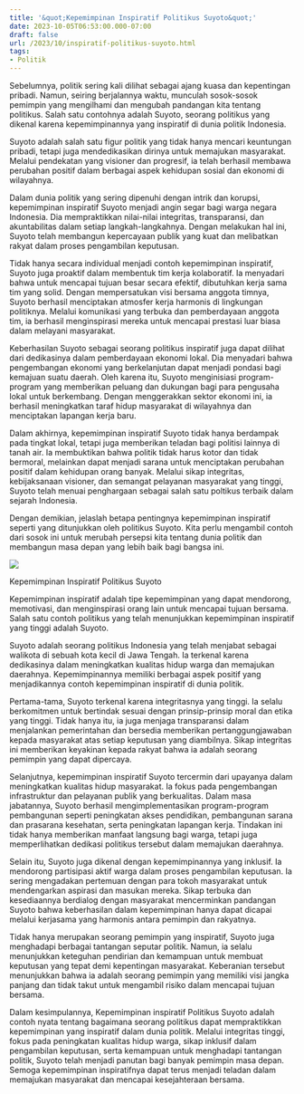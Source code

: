 ```yaml
---
title: '&quot;Kepemimpinan Inspiratif Politikus Suyoto&quot;'
date: 2023-10-05T06:53:00.000-07:00
draft: false
url: /2023/10/inspiratif-politikus-suyoto.html
tags: 
- Politik
---
```


  

Sebelumnya, politik sering kali dilihat sebagai ajang kuasa dan kepentingan pribadi. Namun, seiring berjalannya waktu, munculah sosok-sosok pemimpin yang mengilhami dan mengubah pandangan kita tentang politikus. Salah satu contohnya adalah Suyoto, seorang politikus yang dikenal karena kepemimpinannya yang inspiratif di dunia politik Indonesia.

  

Suyoto adalah salah satu figur politik yang tidak hanya mencari keuntungan pribadi, tetapi juga mendedikasikan dirinya untuk memajukan masyarakat. Melalui pendekatan yang visioner dan progresif, ia telah berhasil membawa perubahan positif dalam berbagai aspek kehidupan sosial dan ekonomi di wilayahnya.

  

Dalam dunia politik yang sering dipenuhi dengan intrik dan korupsi, kepemimpinan inspiratif Suyoto menjadi angin segar bagi warga negara Indonesia. Dia mempraktikkan nilai-nilai integritas, transparansi, dan akuntabilitas dalam setiap langkah-langkahnya. Dengan melakukan hal ini, Suyoto telah membangun kepercayaan publik yang kuat dan melibatkan rakyat dalam proses pengambilan keputusan.

  

Tidak hanya secara individual menjadi contoh kepemimpinan inspiratif, Suyoto juga proaktif dalam membentuk tim kerja kolaboratif. Ia menyadari bahwa untuk mencapai tujuan besar secara efektif, dibutuhkan kerja sama tim yang solid. Dengan mempersatukan visi bersama anggota timnya, Suyoto berhasil menciptakan atmosfer kerja harmonis di lingkungan politiknya. Melalui komunikasi yang terbuka dan pemberdayaan anggota tim, ia berhasil menginspirasi mereka untuk mencapai prestasi luar biasa dalam melayani masyarakat.

  

Keberhasilan Suyoto sebagai seorang politikus inspiratif juga dapat dilihat dari dedikasinya dalam pemberdayaan ekonomi lokal. Dia menyadari bahwa pengembangan ekonomi yang berkelanjutan dapat menjadi pondasi bagi kemajuan suatu daerah. Oleh karena itu, Suyoto menginisiasi program-program yang memberikan peluang dan dukungan bagi para pengusaha lokal untuk berkembang. Dengan menggerakkan sektor ekonomi ini, ia berhasil meningkatkan taraf hidup masyarakat di wilayahnya dan menciptakan lapangan kerja baru.

  

Dalam akhirnya, kepemimpinan inspiratif Suyoto tidak hanya berdampak pada tingkat lokal, tetapi juga memberikan teladan bagi politisi lainnya di tanah air. Ia membuktikan bahwa politik tidak harus kotor dan tidak bermoral, melainkan dapat menjadi sarana untuk menciptakan perubahan positif dalam kehidupan orang banyak. Melalui sikap integritas, kebijaksanaan visioner, dan semangat pelayanan masyarakat yang tinggi, Suyoto telah menuai penghargaan sebagai salah satu poltikus terbaik dalam sejarah Indonesia.

  

Dengan demikian, jelaslah betapa pentingnya kepemimpinan inspiratif seperti yang ditunjukkan oleh politikus Suyoto. Kita perlu mengambil contoh dari sosok ini untuk merubah persepsi kita tentang dunia politik dan membangun masa depan yang lebih baik bagi bangsa ini.

  

![](https://img.beritasatu.com/cache/jakartaglobe/960x620-4/2020/09/1601461143.jpg)

  

Kepemimpinan Inspiratif Politikus Suyoto

  

Kepemimpinan inspiratif adalah tipe kepemimpinan yang dapat mendorong, memotivasi, dan menginspirasi orang lain untuk mencapai tujuan bersama. Salah satu contoh politikus yang telah menunjukkan kepemimpinan inspiratif yang tinggi adalah Suyoto.

  

Suyoto adalah seorang politikus Indonesia yang telah menjabat sebagai walikota di sebuah kota kecil di Jawa Tengah. Ia terkenal karena dedikasinya dalam meningkatkan kualitas hidup warga dan memajukan daerahnya. Kepemimpinannya memiliki berbagai aspek positif yang menjadikannya contoh kepemimpinan inspiratif di dunia politik.

  

Pertama-tama, Suyoto terkenal karena integritasnya yang tinggi. Ia selalu berkomitmen untuk bertindak sesuai dengan prinsip-prinsip moral dan etika yang tinggi. Tidak hanya itu, ia juga menjaga transparansi dalam menjalankan pemerintahan dan bersedia memberikan pertanggungjawaban kepada masyarakat atas setiap keputusan yang diambilnya. Sikap integritas ini memberikan keyakinan kepada rakyat bahwa ia adalah seorang pemimpin yang dapat dipercaya.

  

Selanjutnya, kepemimpinan inspiratif Suyoto tercermin dari upayanya dalam meningkatkan kualitas hidup masyarakat. Ia fokus pada pengembangan infrastruktur dan pelayanan publik yang berkualitas. Dalam masa jabatannya, Suyoto berhasil mengimplementasikan program-program pembangunan seperti peningkatan akses pendidikan, pembangunan sarana dan prasarana kesehatan, serta peningkatan lapangan kerja. Tindakan ini tidak hanya memberikan manfaat langsung bagi warga, tetapi juga memperlihatkan dedikasi politikus tersebut dalam memajukan daerahnya.

  

Selain itu, Suyoto juga dikenal dengan kepemimpinannya yang inklusif. Ia mendorong partisipasi aktif warga dalam proses pengambilan keputusan. Ia sering mengadakan pertemuan dengan para tokoh masyarakat untuk mendengarkan aspirasi dan masukan mereka. Sikap terbuka dan kesediaannya berdialog dengan masyarakat mencerminkan pandangan Suyoto bahwa keberhasilan dalam kepemimpinan hanya dapat dicapai melalui kerjasama yang harmonis antara pemimpin dan rakyatnya.

  

Tidak hanya merupakan seorang pemimpin yang inspiratif, Suyoto juga menghadapi berbagai tantangan seputar politik. Namun, ia selalu menunjukkan keteguhan pendirian dan kemampuan untuk membuat keputusan yang tepat demi kepentingan masyarakat. Keberanian tersebut menunjukkan bahwa ia adalah seorang pemimpin yang memiliki visi jangka panjang dan tidak takut untuk mengambil risiko dalam mencapai tujuan bersama.

  

Dalam kesimpulannya, Kepemimpinan inspiratif Politikus Suyoto adalah contoh nyata tentang bagaimana seorang politikus dapat mempraktikkan kepemimpinan yang inspiratif dalam dunia politik. Melalui integritas tinggi, fokus pada peningkatan kualitas hidup warga, sikap inklusif dalam pengambilan keputusan, serta kemampuan untuk menghadapi tantangan politik, Suyoto telah menjadi panutan bagi banyak pemimpin masa depan. Semoga kepemimpinan inspiratifnya dapat terus menjadi teladan dalam memajukan masyarakat dan mencapai kesejahteraan bersama.